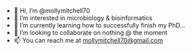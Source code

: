 - 👋 Hi, I’m @mollymitchell70
- 👀 I’m interested in microbiology & bioinformatics
- 🌱 I’m currently learning how to successfully finish my PhD...
- 💞️ I’m looking to collaborate on nothing @ the moment 
- 📫 You can reach me at mollymitchell70@gmail.com

<!---
mollymitchell70/mollymitchell70 is a ✨ special ✨ repository because its `README.md` (this file) appears on your GitHub profile.
You can click the Preview link to take a look at your changes.
--->
